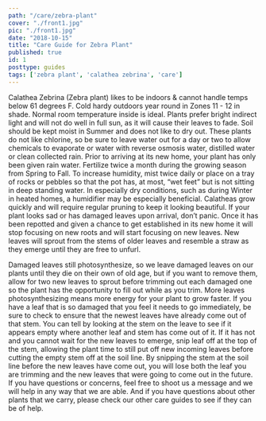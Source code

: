 ```yaml
---
path: "/care/zebra-plant"
cover: "./front1.jpg"
pic: "./front1.jpg"
date: "2018-10-15"
title: "Care Guide for Zebra Plant"
published: true
id: 1
posttype: guides
tags: ['zebra plant', 'calathea zebrina', 'care']
---
```

Calathea Zebrina (Zebra plant) likes to be indoors & cannot handle temps below 61 degrees F. Cold hardy outdoors year round in Zones 11 - 12 in shade. Normal room temperature inside is ideal. 
Plants prefer bright indirect light and will not do well in full sun, as it will cause their leaves to fade. Soil should be kept moist in Summer and does not like to dry out. 
These plants do not like chlorine, so be sure to leave water out for a day or two to allow chemicals to evaporate or water with reverse osmosis water, distilled water or clean collected rain. Prior to arriving at its new home, your plant has only been given rain water. Fertilize twice a month during the growing season from Spring to Fall. To increase humidity, mist twice daily or place on a tray of rocks or pebbles so that the pot has, at most, “wet feet” but is not sitting in deep standing water. In especially dry conditions, such as during Winter in heated homes, a humidifier may be especially beneficial. 
Calatheas grow quickly and will require regular pruning to keep it looking beautiful. If your plant looks sad or has damaged leaves upon arrival, don’t panic. Once it has been repotted and given a chance to get established in its new home it will stop focusing on new roots and will start focusing on new leaves. New leaves will sprout from the stems of older leaves and resemble a straw as they emerge until they are free to unfurl. 

Damaged leaves still photosynthesize, so we leave damaged leaves on our plants until they die on their own of old age, but if you want to remove them, allow for two new leaves to sprout before trimming out each damaged one so the plant has the opportunity to fill out while as you trim. More leaves photosynthesizing means more energy for your plant to grow faster. 
If you have a leaf that is so damaged that you feel it needs to go immediately, be sure to check to ensure that the newest leaves have already come out of that stem. You can tell by looking at the stem on the leave to see if it appears empty where another leaf and stem has come out of it. If it has not and you cannot wait for the new leaves to emerge, snip leaf off at the top of the stem, allowing the plant time to still put off new incoming leaves before cutting the empty stem off at the soil line. By snipping the stem at the soil line before the new leaves have come out, you will lose both the leaf you are trimming and the new leaves that were going to come out in the future. 
If you have questions or concerns, feel free to shoot us a message and we will help in any way that we are able. And if you have questions about other plants that we carry, please check our other care guides to see if they can be of help.   